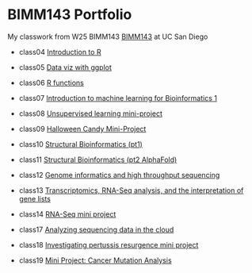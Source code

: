# BIMM143 Portfolio

My classwork from W25 BIMM143 [BIMM143](https://bioboot.github.io/bimm143_W25/) at UC San Diego

- class04 [Introduction to R](https://htmlpreview.github.io/?https://raw.githubusercontent.com/JosieOToole/bimm143_github/refs/heads/main/class04/class04.html)
  
- class05 [Data viz with ggplot](https://htmlpreview.github.io/?https://raw.githubusercontent.com/JosieOToole/bimm143_github/refs/heads/main/class05/class05.html)

- class06 [R functions](https://htmlpreview.github.io/?https://raw.githubusercontent.com/JosieOToole/bimm143_github/refs/heads/main/class06/class06.html)

- class07 [Introduction to machine learning for Bioinformatics 1](https://htmlpreview.github.io/?https://raw.githubusercontent.com/JosieOToole/bimm143_github/refs/heads/main/class07/class07.html)

- class08 [Unsupervised learning mini-project](https://htmlpreview.github.io/?https://raw.githubusercontent.com/JosieOToole/bimm143_github/refs/heads/main/class08/class08.html)

- class09 [Halloween Candy Mini-Project](https://htmlpreview.github.io/?)

- class10 [Structural Bioinformatics (pt1)](https://htmlpreview.github.io/?)

- class11 [Structural Bioinformatics (pt2 AlphaFold)](https://htmlpreview.github.io/?)

- class12 [Genome informatics and high throughput sequencing](https://htmlpreview.github.io/?)

- class13 [Transcriptomics, RNA-Seq analysis, and the interpretation of gene lists](https://htmlpreview.github.io/?)

- class14 [RNA-Seq mini project](https://htmlpreview.github.io/?)

- class17 [Analyzing sequencing data in the cloud](https://htmlpreview.github.io/?)

- class18 [Investigating pertussis resurgence mini project](https://htmlpreview.github.io/?)

- class19 [Mini Project: Cancer Mutation Analysis](https://htmlpreview.github.io/?)
